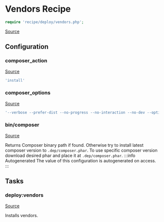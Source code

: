 <!-- DO NOT EDIT THIS FILE! -->
<!-- Instead edit recipe/deploy/vendors.php -->
<!-- Then run bin/docgen -->

# Vendors Recipe

```php
require 'recipe/deploy/vendors.php';
```

[Source](/recipe/deploy/vendors.php)


## Configuration
### composer_action
[Source](https://github.com/deployphp/deployer/blob/master/recipe/deploy/vendors.php#L4)



```php title="Default value"
'install'
```


### composer_options
[Source](https://github.com/deployphp/deployer/blob/master/recipe/deploy/vendors.php#L6)



```php title="Default value"
'--verbose --prefer-dist --no-progress --no-interaction --no-dev --optimize-autoloader'
```


### bin/composer
[Source](https://github.com/deployphp/deployer/blob/master/recipe/deploy/vendors.php#L11)

Returns Composer binary path if found. Otherwise try to install latest
composer version to `.dep/composer.phar`. To use specific composer version
download desired phar and place it at `.dep/composer.phar`.
:::info Autogenerated
The value of this configuration is autogenerated on access.
:::





## Tasks

### deploy:vendors
[Source](https://github.com/deployphp/deployer/blob/master/recipe/deploy/vendors.php#L27)

Installs vendors.





